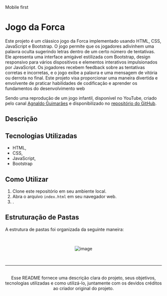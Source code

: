
Mobile first
# Jogo da Forca

Este projeto é um clássico jogo da Forca implementado usando HTML, CSS, JavaScript e Bootstrap. O jogo permite que os jogadores adivinhem uma palavra oculta sugerindo letras dentro de um certo número de tentativas. Ele apresenta uma interface amigável estilizada com Bootstrap, design responsivo para vários dispositivos e elementos interativos impulsionados por JavaScript. Os jogadores recebem feedback sobre as tentativas corretas e incorretas, e o jogo exibe a palavra e uma mensagem de vitória ou derrota no final. Este projeto visa proporcionar uma maneira divertida e envolvente de praticar habilidades de codificação e aprender os fundamentos do desenvolvimento web
</br>

Sendo uma reprodução de um jogo infantil, disponível no YouTube, criado pelo canal [Agnaldo Guimarães](https://www.youtube.com/watch?v=OvxbtRLUgXY&list=PLUPt90PJkVdU5kHy_QHmJi0MY_Zgw7CJV) e disponibilizado no [repositório do GitHub](https://github.com/agnaldoguima/jogoDaForca).

## Descrição




## Tecnologias Utilizadas

- HTML,
- CSS,
- JavaScript,
- Bootstrap

## Como Utilizar

1. Clone este repositório em seu ambiente local.
2. Abra o arquivo `index.html` em seu navegador web.
3. .

## Estruturação de Pastas

A estrutura de pastas foi organizada da seguinte maneira:

</br>
<div style="text-align:center;">

![image](https://github.com/apedrodev1/JavaScript-Learning-HUB/assets/104085801/eab7fad5-d780-479d-8b98-faf22fd3923a)

</br>

---

</br>
Esse README fornece uma descrição clara do projeto, seus objetivos, tecnologias utilizadas e como utilizá-lo, juntamente com os devidos créditos ao criador original do projeto.

</div>
